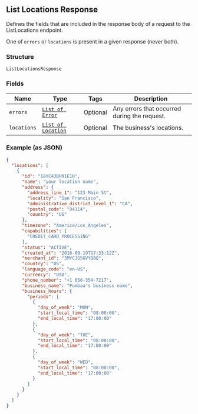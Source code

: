 ## List Locations Response

Defines the fields that are included in the response body of
a request to the ListLocations endpoint.

One of `errors` or `locations` is present in a given response (never both).

### Structure

`ListLocationsResponse`

### Fields

| Name | Type | Tags | Description |
|  --- | --- | --- | --- |
| `errors` | [`List of Error`](/doc/models/error.md) | Optional | Any errors that occurred during the request. |
| `locations` | [`List of Location`](/doc/models/location.md) | Optional | The business's locations. |

### Example (as JSON)

```json
{
  "locations": [
    {
      "id": "18YC4JDH91E1H",
      "name": "your location name",
      "address": {
        "address_line_1": "123 Main St",
        "locality": "San Francisco",
        "administrative_district_level_1": "CA",
        "postal_code": "94114",
        "country": "US"
      },
      "timezone": "America/Los_Angeles",
      "capabilities": [
        "CREDIT_CARD_PROCESSING"
      ],
      "status": "ACTIVE",
      "created_at": "2016-09-19T17:33:12Z",
      "merchant_id": "3MYCJG5GVYQ8Q",
      "country": "US",
      "language_code": "en-US",
      "currency": "USD",
      "phone_number": "+1 650-354-7217",
      "business_name": "Pumbaa's business name",
      "business_hours": {
        "periods": [
          {
            "day_of_week": "MON",
            "start_local_time": "08:00:00",
            "end_local_time": "17:00:00"
          },
          {
            "day_of_week": "TUE",
            "start_local_time": "08:00:00",
            "end_local_time": "17:00:00"
          },
          {
            "day_of_week": "WED",
            "start_local_time": "08:00:00",
            "end_local_time": "17:00:00"
          }
        ]
      }
    }
  ]
}
```


